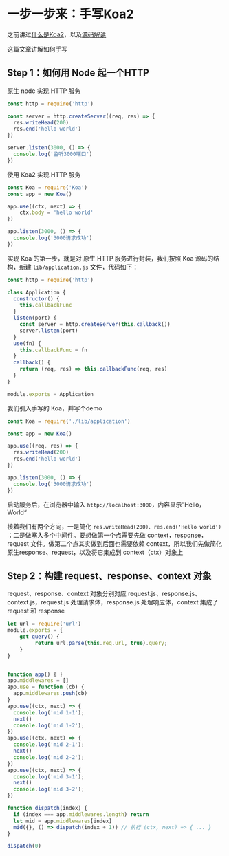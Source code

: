 # 一步一步来：手写Koa2









之前讲过[什么是Koa2](./Koa2基础.md)，以及[源码解读](../源码分析.md)

这篇文章讲解如何手写



## Step 1：如何用 Node 起一个HTTP

原生 node 实现 HTTP 服务

```javascript
const http = require('http')

const server = http.createServer((req, res) => {
  res.writeHead(200)
  res.end('hello world')
})

server.listen(3000, () => {
  console.log('监听3000端口')
})

```

使用 Koa2 实现 HTTP 服务

```javascript
const Koa = require('Koa')
const app = new Koa()

app.use((ctx, next) => {
    ctx.body = 'hello world'
})

app.listen(3000, () => {
  console.log('3000请求成功')
})
```

实现 Koa 的第一步，就是对 原生 HTTP 服务进行封装，我们按照 Koa 源码的结构，新建 `lib/application.js` 文件，代码如下：

```javascript
const http = require('http')

class Application {
  constructor() {
    this.callbackFunc
  }
  listen(port) {
    const server = http.createServer(this.callback())
    server.listen(port)
  }
  use(fn) {
    this.callbackFunc = fn
  }
  callback() {
    return (req, res) => this.callbackFunc(req, res)
  }
}

module.exports = Application
```

我们引入手写的 Koa，并写个demo

```javascript
const Koa = require('./lib/application')

const app = new Koa()

app.use((req, res) => {
  res.writeHead(200)
  res.end('hello world')
})

app.listen(3000, () => {
  console.log('3000请求成功')
})

```

启动服务后，在浏览器中输入 `http://localhost:3000`，内容显示”Hello，World“

接着我们有两个方向，一是简化 `res.writeHead(200)、res.end('Hello world')` ；二是做塞入多个中间件。要想做第一个点需要先做 context，response，request 文件。做第二个点其实做到后面也需要依赖 context，所以我们先做简化原生response、request，以及将它集成到 context（ctx）对象上



## Step 2：构建 request、response、context 对象

request、response、context 对象分别对应 request.js、response.js、context.js，request.js 处理请求体，response.js 处理响应体，context 集成了 request 和 response

```javascript
let url = require('url')
module.exports = {
    get query() {
         return url.parse(this.req.url, true).query;
    }
}
```























```javascript

function app() { }
app.middlewares = []
app.use = function (cb) {
  app.middlewares.push(cb)
}
app.use((ctx, next) => {
  console.log('mid 1-1');
  next()
  console.log('mid 1-2');
})
app.use((ctx, next) => {
  console.log('mid 2-1');
  next()
  console.log('mid 2-2');
})
app.use((ctx, next) => {
  console.log('mid 3-1');
  next()
  console.log('mid 3-2');
})

function dispatch(index) {
  if (index === app.middlewares.length) return
  let mid = app.middlewares[index]
  mid({}, () => dispatch(index + 1)) // 执行 (ctx, next) => { ... }
}

dispatch(0)
```

